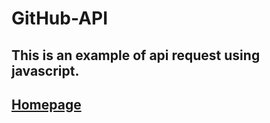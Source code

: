 # GitHub-API

## This is an example of api request using javascript.

## [Homepage](https://harshrox.github.io/GitHub-API/)
